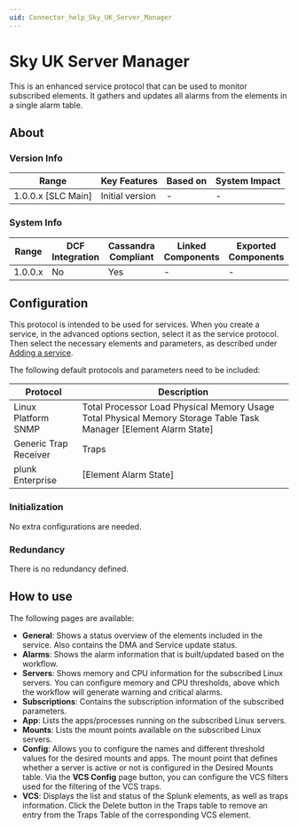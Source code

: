 ```yaml
---
uid: Connector_help_Sky_UK_Server_Manager
---
```


# Sky UK Server Manager

This is an enhanced service protocol that can be used to monitor subscribed elements. It gathers and updates all alarms from the elements in a single alarm table.

## About

### Version Info

| **Range**            | **Key Features** | **Based on** | **System Impact** |
|----------------------|------------------|--------------|-------------------|
| 1.0.0.x \[SLC Main\] | Initial version  | \-           | \-                |

### System Info

| **Range** | **DCF Integration** | **Cassandra Compliant** | **Linked Components** | **Exported Components** |
|-----------|---------------------|-------------------------|-----------------------|-------------------------|
| 1.0.0.x   | No                  | Yes                     | \-                    | \-                      |

## Configuration

This protocol is intended to be used for services. When you create a service, in the advanced options section, select it as the service protocol. Then select the necessary elements and parameters, as described under [Adding a service](xref:Adding_a_service).

The following default protocols and parameters need to be included:

| **Protocol**          | **Description**                                                                                                     |
|-----------------------|---------------------------------------------------------------------------------------------------------------------|
| Linux Platform SNMP   | Total Processor Load Physical Memory Usage Total Physical Memory Storage Table Task Manager \[Element Alarm State\] |
| Generic Trap Receiver | Traps                                                                                                               |
| plunk Enterprise      | \[Element Alarm State\]                                                                                             |

### Initialization

No extra configurations are needed.

### Redundancy

There is no redundancy defined.

## How to use

The following pages are available:

- **General**: Shows a status overview of the elements included in the service. Also contains the DMA and Service update status.
- **Alarms**: Shows the alarm information that is built/updated based on the workflow.
- **Servers**: Shows memory and CPU information for the subscribed Linux servers. You can configure memory and CPU thresholds, above which the workflow will generate warning and critical alarms.
- **Subscriptions**: Contains the subscription information of the subscribed parameters.
- **App**: Lists the apps/processes running on the subscribed Linux servers.
- **Mounts**: Lists the mount points available on the subscribed Linux servers.
- **Config**: Allows you to configure the names and different threshold values for the desired mounts and apps. The mount point that defines whether a server is active or not is configured in the Desired Mounts table. Via the **VCS Config** page button, you can configure the VCS filters used for the filtering of the VCS traps.
- **VCS**: Displays the list and status of the Splunk elements, as well as traps information. Click the Delete button in the Traps table to remove an entry from the Traps Table of the corresponding VCS element.
